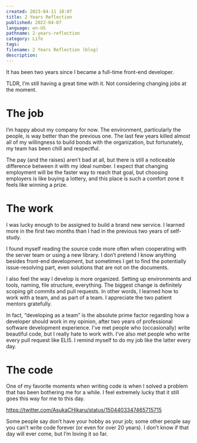 ```yaml
---
created: 2023-04-11 18:07
title: 2 Years Reflection
published: 2022-04-07
language: en-US
pathname: 2-years-reflection
category: Life
tags: 
filename: 2 Years Reflection (blog)
description:
---
```

It has been two years since I became a full-time front-end developer.

TLDR, I’m still having a great time with it. Not considering changing jobs at the moment.
# The job

I’m happy about my company for now. The environment, particularly the people, is way better than the previous one. The last few years killed almost all of my willingness to build bonds with the organization, but fortunately, my team has been chill and respectful.

The pay (and the raises) aren’t bad at all, but there is still a noticeable difference between it with my ideal number. I expect that changing employment will be the faster way to reach that goal, but choosing employers is like buying a lottery, and this place is such a comfort zone it feels like winning a prize.
# The work

I was lucky enough to be assigned to build a brand new service. I learned more in the first two months than I had in the previous two years of self-study.

I found myself reading the source code more often when cooperating with the server team or using a new library. I don’t pretend I know anything besides front-end development, but sometimes I get to find the potentially issue-resolving part, even solutions that are not on the documents.

I also feel the way I develop is more organized. Setting up environments and tools, naming, file structure, everything. The biggest change is definitely scoping git commits and pull requests. In other words, I learned how to work with a team, and as part of a team. I appreciate the two patient mentors gratefully.

In fact, “developing as a team” is the absolute prime factor regarding how a developer should work in my opinion, after two years of professional software development experience. I’ve met people who (occasionally) write beautiful code, but I really hate to work with. I’ve also met people who write every pull request like ELI5. I remind myself to do my job like the latter every day.
# The code

One of my favorite moments when writing code is when I solved a problem that has been bothering me for a while. I feel extremely lucky that it still goes this way for me to this day.

https://twitter.com/AsukaCHikaru/status/1504403347465715715

Some people say don’t have your hobby as your job; some other people say you can’t write code forever (or even for over 20 years). I don’t know if that day will ever come, but I’m loving it so far.